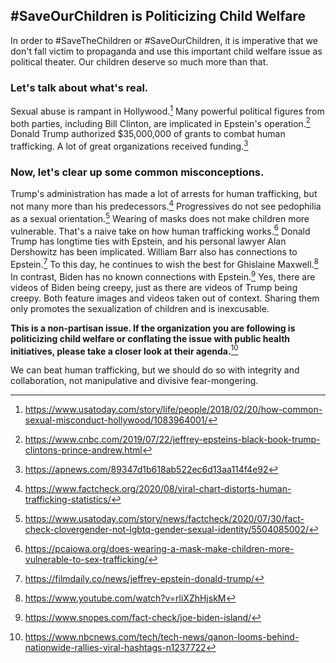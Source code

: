 ## #SaveOurChildren is Politicizing Child Welfare

In order to #SaveTheChildren or #SaveOurChildren, it is imperative that we don't fall victim to propaganda and use this important child welfare issue as political theater. Our children deserve so much more than that.

### Let's talk about what's real.

Sexual abuse is rampant in Hollywood.[^1] Many powerful political figures from both parties, including Bill Clinton, are implicated in Epstein's operation.[^2] Donald Trump authorized $35,000,000 of grants to combat human trafficking. A lot of great organizations received funding.[^3]

### Now, let's clear up some common misconceptions.

Trump's administration has made a lot of arrests for human trafficking, but not many more than his predecessors.[^4] Progressives do not see pedophilia as a sexual orientation.[^5] Wearing of masks does not make children more vulnerable. That's a naive take on how human trafficking works.[^6] Donald Trump has longtime ties with Epstein, and his personal lawyer Alan Dershowitz has been implicated. William Barr also has connections to Epstein.[^7] To this day, he continues to wish the best for Ghislaine Maxwell.[^8] In contrast, Biden has no known connections with Epstein.[^9] Yes, there are videos of Biden being creepy, just as there are videos of Trump being creepy. Both feature images and videos taken out of context. Sharing them only promotes the sexualization of children and is inexcusable.

**This is a non-partisan issue. If the organization you are following is politicizing child welfare or conflating the issue with public health initiatives, please take a closer look at their agenda.**[^10]

We can beat human trafficking, but we should do so with integrity and collaboration, not manipulative and divisive fear-mongering.

[^1]: https://www.usatoday.com/story/life/people/2018/02/20/how-common-sexual-misconduct-hollywood/1083964001/
[^2]: https://www.cnbc.com/2019/07/22/jeffrey-epsteins-black-book-trump-clintons-prince-andrew.html
[^3]: https://apnews.com/89347d1b618ab522ec6d13aa114f4e92
[^4]: https://www.factcheck.org/2020/08/viral-chart-distorts-human-trafficking-statistics/
[^5]: https://www.usatoday.com/story/news/factcheck/2020/07/30/fact-check-clovergender-not-lgbtq-gender-sexual-identity/5504085002/
[^6]: https://pcaiowa.org/does-wearing-a-mask-make-children-more-vulnerable-to-sex-trafficking/
[^7]: https://filmdaily.co/news/jeffrey-epstein-donald-trump/
[^8]: https://www.youtube.com/watch?v=rliXZhHjskM
[^9]: https://www.snopes.com/fact-check/joe-biden-island/
[^10]: https://www.nbcnews.com/tech/tech-news/qanon-looms-behind-nationwide-rallies-viral-hashtags-n1237722
